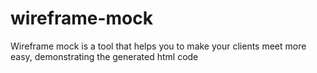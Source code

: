 # wireframe-mock
Wireframe mock is a tool that helps you to make your clients meet more easy, demonstrating the generated html code
